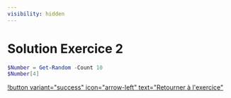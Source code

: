 ```yaml
---
visibility: hidden
---
```


# Solution Exercice 2

```powershell
$Number = Get-Random -Count 10
$Number[4]
```

[!button variant="success" icon="arrow-left" text="Retourner à l'exercice"](exercice2.md)